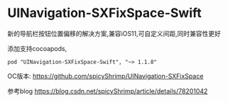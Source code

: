 # UINavigation-SXFixSpace-Swift
新的导航栏按钮位置偏移的解决方案,兼容iOS11,可自定义间距,同时兼容性更好

添加支持cocoapods,

```
pod "UINavigation-SXFixSpace-Swift", "~> 1.1.8"
```

OC版本:
https://github.com/spicyShrimp/UINavigation-SXFixSpace

参考blog
https://blog.csdn.net/spicyShrimp/article/details/78201042

